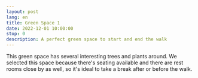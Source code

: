 ```yaml
---
layout: post
lang: en
title: Green Space 1
date: 2022-12-01 10:00:00
stop: 0
description: A perfect green space to start and end the walk
---
```

This green space has several interesting trees and plants around. We selected this space because there's seating available and there are rest rooms close by as well, so it's ideal to take a break after or before the walk.

